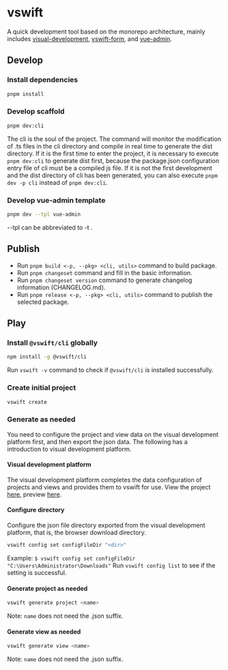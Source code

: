 # vswift

A quick development tool based on the monorepo architecture, mainly includes [visual-development](https://github.com/vsdeeper/visual-development), [vswift-form](https://github.com/vsdeeper/vswift-form), and [vue-admin](https://github.com/vsdeeper/vswift/tree/master/templates/vue-admin).

## Develop

### Install dependencies

```sh
pnpm install
```

### Develop scaffold

```sh
pnpm dev:cli
```

The cli is the soul of the project. The command will monitor the modification of .ts files in the cli directory and compile in real time to generate the dist directory. If it is the first time to enter the project, it is necessary to execute `pnpm dev:cli` to generate dist first, because the package.json configuration entry file of cli must be a compiled js file. If it is not the first development and the dist directory of cli has been generated, you can also execute `pnpm dev -p cli` instead of `pnpm dev:cli`.

### Develop vue-admin template

```sh
pnpm dev --tpl vue-admin
```

--tpl can be abbreviated to -t .

## Publish

- Run `pnpm build <-p, --pkg> <cli, utils>` command to build package.
- Run `pnpm changeset` command and fill in the basic information.
- Run `pnpm changeset version` command to generate changelog information (CHANGELOG.md).
- Run `pnpm release <-p, --pkg> <cli, utils>` command to publish the selected package.

## Play

### Install `@vswift/cli` globally

```sh
npm install -g @vswift/cli
```

Run `vswift -v` command to check if `@vswift/cli` is installed successfully.

### Create initial project

```sh
vswift create
```

### Generate as needed

You need to configure the project and view data on the visual development platform first, and then export the json data. The following has a introduction to visual development platform.

#### Visual development platform

The visual development platform completes the data configuration of projects and views and provides them to vswift for use. View the project [here](https://github.com/vsdeeper/visual-development), preview [here](https://vsdeeper.github.io/visual-development/).

#### Configure directory

Configure the json file directory exported from the visual development platform, that is, the browser download directory.

```sh
vswift config set configFileDir "<dir>"
```

Example: `$ vswift config set configFileDir "C:\Users\Administrator\Downloads"`
Run `vswift config list` to see if the setting is successful.

#### Generate project as needed

```sh
vswift generate project <name>
```

Note: `name` does not need the .json suffix.

#### Generate view as needed

```sh
vswift generate view <name>
```

Note: `name` does not need the .json suffix.
